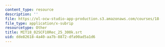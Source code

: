 ```yaml
---
content_type: resource
description: ''
file: https://ol-ocw-studio-app-production.s3.amazonaws.com/courses/18-02sc-multivariable-calculus-fall-2010/dde826184a40aa7b8872dfa90ad5a1d6_MIT18_02SCF10Rec_25_300k.srt
file_type: application/x-subrip
resourcetype: Other
title: MIT18_02SCF10Rec_25_300k.srt
uid: dde82618-4a40-aa7b-8872-dfa90ad5a1d6
---
```

